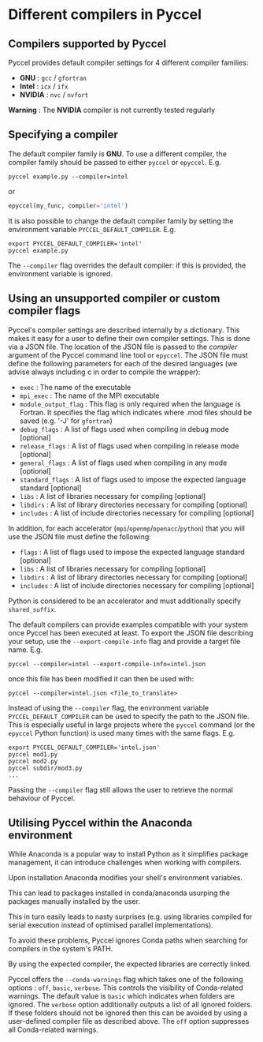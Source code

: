 # Different compilers in Pyccel

## Compilers supported by Pyccel

Pyccel provides default compiler settings for 4 different compiler families:

-   **GNU** : `gcc` / `gfortran`
-   **Intel** : `icx` / `ifx`
-   **NVIDIA** : `nvc` / `nvfort`

**Warning** : The **NVIDIA** compiler is not currently tested regularly

## Specifying a compiler

The default compiler family is **GNU**. To use a different compiler, the compiler family should be passed to either `pyccel` or `epyccel`.
E.g.

```shell
pyccel example.py --compiler=intel
```

or

```python
epyccel(my_func, compiler='intel')
```

It is also possible to change the default compiler family by setting the environment variable `PYCCEL_DEFAULT_COMPILER`.
E.g.

```shell
export PYCCEL_DEFAULT_COMPILER='intel'
pyccel example.py
```

The `--compiler` flag overrides the default compiler: if this is provided, the environment variable is ignored.

## Using an unsupported compiler or custom compiler flags

Pyccel's compiler settings are described internally by a dictionary. This makes it easy for a user to define their own compiler settings. This is done via a JSON file. The location of the JSON file is passed to the _compiler_ argument of the Pyccel command line tool or `epyccel`. The JSON file must define the following parameters for each of the desired languages (we advise always including c in order to compile the wrapper):

-   `exec` : The name of the executable
-   `mpi_exec` : The name of the MPI executable
-   `module_output_flag` : This flag is only required when the language is Fortran. It specifies the flag which indicates where .mod files should be saved (e.g. '-J' for `gfortran`)
-   `debug_flags` : A list of flags used when compiling in debug mode \[optional\]
-   `release_flags` : A list of flags used when compiling in release mode \[optional\]
-   `general_flags` : A list of flags used when compiling in any mode \[optional\]
-   `standard_flags` : A list of flags used to impose the expected language standard \[optional\]
-   `libs` : A list of libraries necessary for compiling \[optional\]
-   `libdirs` : A list of library directories necessary for compiling \[optional\]
-   `includes` : A list of include directories necessary for compiling \[optional\]
  
In addition, for each accelerator (`mpi`/`openmp`/`openacc`/`python`) that you will use the JSON file must define the following:
  
-   `flags` : A list of flags used to impose the expected language standard \[optional\]
-   `libs` : A list of libraries necessary for compiling \[optional\]
-   `libdirs` : A list of library directories necessary for compiling \[optional\]
-   `includes` : A list of include directories necessary for compiling \[optional\]

Python is considered to be an accelerator and must additionally specify `shared_suffix`.

The default compilers can provide examples compatible with your system once Pyccel has been executed at least. To export the JSON file describing your setup, use the `--export-compile-info` flag and provide a target file name.
E.g.

```shell
pyccel --compiler=intel --export-compile-info=intel.json
```

once this file has been modified it can then be used with:

```shell
pyccel --compiler=intel.json <file_to_translate>
```

Instead of using the `--compiler` flag, the environment variable `PYCCEL_DEFAULT_COMPILER` can be used to specify the path to the JSON file.
This is especially useful in large projects where the `pyccel` command (or the `epyccel` Python function) is used many times with the same flags.
E.g.

```shell
export PYCCEL_DEFAULT_COMPILER='intel.json'
pyccel mod1.py
pyccel mod2.py
pyccel subdir/mod3.py
...
```

Passing the `--compiler` flag still allows the user to retrieve the normal behaviour of Pyccel.

## Utilising Pyccel within the Anaconda environment

While Anaconda is a popular way to install Python as it simplifies package management, it can introduce challenges when working with compilers.

Upon installation Anaconda modifies your shell's environment variables.

This can lead to packages installed in conda/anaconda usurping the packages manually installed by the user.

This in turn easily leads to nasty surprises (e.g. using libraries compiled for serial execution instead of optimised parallel implementations).

To avoid these problems, Pyccel ignores Conda paths when searching for compilers in the system's PATH.

By using the expected compiler, the expected libraries are correctly linked.

Pyccel offers the `--conda-warnings` flag which takes one of the following options : `off`, `basic`, `verbose`.
This controls the visibility of Conda-related warnings. The default value is `basic` which indicates when folders are ignored.
The `verbose` option additionally outputs a list of all ignored folders. If these folders should not be ignored then this can be avoided by using a user-defined compiler file as described above.
The `off` option suppresses all Conda-related warnings.
